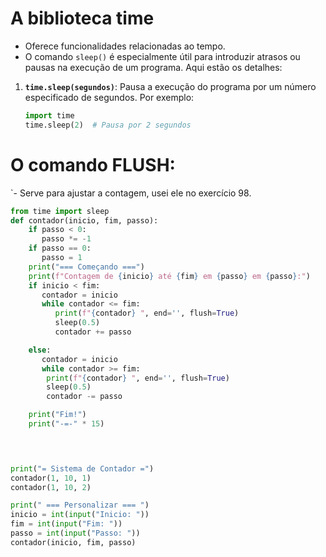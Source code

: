 # A biblioteca time 
- Oferece funcionalidades relacionadas ao tempo.
- O comando `sleep()` é especialmente útil para introduzir atrasos ou pausas na execução de um programa. Aqui estão os detalhes:

1. **`time.sleep(segundos)`**: Pausa a execução do programa por um número especificado de segundos. Por exemplo:
   ```python
   import time
   time.sleep(2)  # Pausa por 2 segundos
   ```
# O comando FLUSH:
`- Serve para ajustar a contagem, usei ele no exercício 98.

```python
from time import sleep
def contador(inicio, fim, passo):
    if passo < 0:
       passo *= -1
    if passo == 0:
       passo = 1
    print("=== Começando ===")
    print(f"Contagem de {inicio} até {fim} em {passo} em {passo}:") 
    if inicio < fim:
       contador = inicio
       while contador <= fim:
          print(f"{contador} ", end='', flush=True)
          sleep(0.5)
          contador += passo

    else: 
       contador = inicio
       while contador >= fim:
        print(f"{contador} ", end='', flush=True)
        sleep(0.5)
        contador -= passo

    print("Fim!")
    print("-=-" * 15)



    
print("= Sistema de Contador =")
contador(1, 10, 1)
contador(1, 10, 2)

print(" === Personalizar === ")
inicio = int(input("Inicio: "))
fim = int(input("Fim: "))
passo = int(input("Passo: "))
contador(inicio, fim, passo)
```